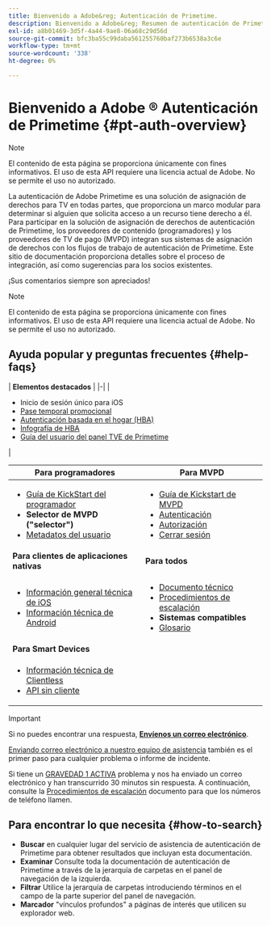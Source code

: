 ```yaml
---
title: Bienvenido a Adobe&reg; Autenticación de Primetime.
description: Bienvenido a Adobe&reg; Resumen de autenticación de Primetime
exl-id: a8b01469-3d5f-4a44-9ae8-06a68c29d56d
source-git-commit: bfc3ba55c99daba561255760baf273b6538a3c6e
workflow-type: tm+mt
source-wordcount: '338'
ht-degree: 0%

---
```


# Bienvenido a Adobe ® Autenticación de Primetime {#pt-auth-overview}

>[!NOTE]
>
>El contenido de esta página se proporciona únicamente con fines informativos. El uso de esta API requiere una licencia actual de Adobe. No se permite el uso no autorizado.

La autenticación de Adobe Primetime es una solución de asignación de derechos para TV en todas partes, que proporciona un marco modular para determinar si alguien que solicita acceso a un recurso tiene derecho a él. Para participar en la solución de asignación de derechos de autenticación de Primetime, los proveedores de contenido (programadores) y los proveedores de TV de pago (MVPD) integran sus sistemas de asignación de derechos con los flujos de trabajo de autenticación de Primetime. Este sitio de documentación proporciona detalles sobre el proceso de integración, así como sugerencias para los socios existentes.

¡Sus comentarios siempre son apreciados!

>[!NOTE]
>
>El contenido de esta página se proporciona únicamente con fines informativos. El uso de esta API requiere una licencia actual de Adobe. No se permite el uso no autorizado.

## Ayuda popular y preguntas frecuentes {#help-faqs}

| **Elementos destacados** | |-| | <ul><li>Inicio de sesión único para iOS</li><li>[Pase temporal promocional](/help/authentication/promotional-temp-pass.md)</li><li>[Autenticación basada en el hogar (HBA)](/help/authentication/home-based-authn-tve.md)</li><li>[Infografía de HBA](https://dzf8vqv24eqhg.cloudfront.net/userfiles/258/326/ckfinder/files/AdobeNewsletterHBA.pdf)</li><li>[Guía del usuario del panel TVE de Primetime](/help/authentication/tve-dashboard-user-guide.md)</li></ul> |

| **Para programadores** | **Para MVPD** |
|------------------------------------------------------------------------------|-------------------------------------------------------------------------------------------------|
| <ul><li>[Guía de KickStart del programador](/help/authentication/programmer-kickstart-guide.md)</li><li>**Selector de MVPD (&quot;selector&quot;)**</li><li>[Metadatos del usuario](/help/authentication/user-metadata.md)</li></ul> | <ul><li>[Guía de Kickstart de MVPD](/help/authentication/mvpd-kickstart-guide.md)</li><li>[Autenticación](/help/authentication/authn-usecase.md)</li><li>[Autorización](/help/authentication/authz-usecase.md)</li><li>[Cerrar sesión](/help/authentication/usecase-mvpd-logout.md)</li></ul> |
| **Para clientes de aplicaciones nativas** | **Para todos** |
| <ul><li>[Información general técnica de iOS](/help/authentication/iostvos-sdk-overview.md)</li><li>[Información técnica de Android](/help/authentication/android-sdk-overview.md)</li></ul> | <ul><li>[Documento técnico](/help/authentication/technical-paper.md)</li><li>[Procedimientos de escalación](/help/authentication/escalation-procedures.md)</li><li>**Sistemas compatibles**</li><li>[Glosario](/help/authentication/glossary.md)</li></ul> |
| **Para Smart Devices** |  |
| <ul><li>[Información técnica de Clientless](/help/authentication/rest-api-overview.md)</li><li>[API sin cliente](/help/authentication/rest-api-reference.md)</li></ul> |  |

>[!IMPORTANT]
>
>Si no puedes encontrar una respuesta, [**Envíenos un correo electrónico**](mailto:tve-support@adobe.com).
>
>[Enviando correo electrónico a nuestro equipo de asistencia](mailto:tve-support@adobe.com) también es el primer paso para cualquier problema o informe de incidente.
>
>Si tiene un [GRAVEDAD 1 ACTIVA](/help/authentication/escalation-procedures.md) problema y nos ha enviado un correo electrónico y han transcurrido 30 minutos sin respuesta. A continuación, consulte la [Procedimientos de escalación](/help/authentication/escalation-procedures.md) documento para que los números de teléfono llamen.


## Para encontrar lo que necesita {#how-to-search}

* **Buscar** en cualquier lugar del servicio de asistencia de autenticación de Primetime para obtener resultados que incluyan esta documentación.
* **Examinar** Consulte toda la documentación de autenticación de Primetime a través de la jerarquía de carpetas en el panel de navegación de la izquierda.
* **Filtrar** Utilice la jerarquía de carpetas introduciendo términos en el campo de la parte superior del panel de navegación.
* **Marcador** &quot;vínculos profundos&quot; a páginas de interés que utilicen su explorador web.
